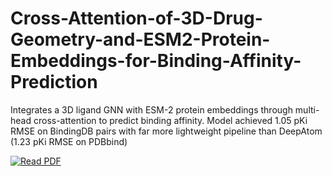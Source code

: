 # Cross-Attention-of-3D-Drug-Geometry-and-ESM2-Protein-Embeddings-for-Binding-Affinity-Prediction
Integrates a 3D ligand GNN with ESM-2 protein embeddings through multi-head cross-attention to predict binding affinity. Model achieved 1.05 pKi RMSE on BindingDB pairs with far more lightweight pipeline than DeepAtom (1.23 pKi RMSE on PDBbind)

[![Read PDF](https://img.shields.io/badge/PDF-Download-red)](paper/ligand_protein_affinity_prediction.pdf)
